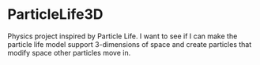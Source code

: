 # ParticleLife3D
Physics project inspired by Particle Life. I want to see if I can make the particle life model support 3-dimensions of space and create particles that modify space other particles move in.
